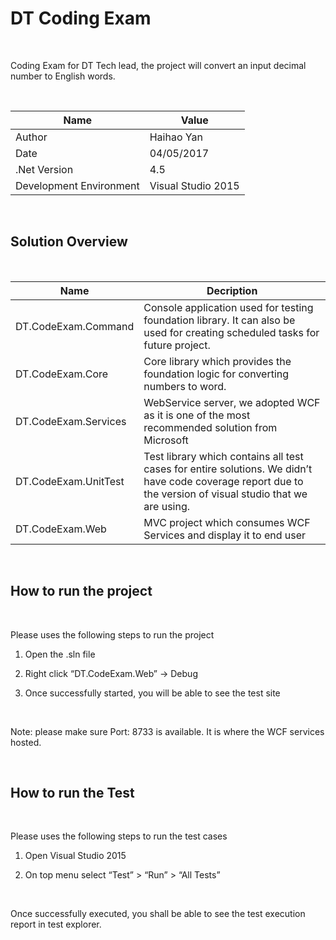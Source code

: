 DT Coding Exam
==============

 

Coding Exam for DT Tech lead, the project will convert an input decimal number
to English words.

 

| Name                    | Value              |
|-------------------------|--------------------|
| Author                  | Haihao Yan         |
| Date                    | 04/05/2017         |
| .Net Version            | 4.5                |
| Development Environment | Visual Studio 2015 |

 

Solution Overview
-----------------

 

| Name                 | Decription                                                                                                                                                   |
|----------------------|--------------------------------------------------------------------------------------------------------------------------------------------------------------|
| DT.CodeExam.Command  | Console application used for testing foundation library. It can also be used for creating scheduled tasks for future project.                                |
| DT.CodeExam.Core     | Core library which provides the foundation logic for converting numbers to word.                                                                             |
| DT.CodeExam.Services | WebService server, we adopted WCF as it is one of the most recommended solution from Microsoft                                                               |
| DT.CodeExam.UnitTest | Test library which contains all test cases for entire solutions. We didn’t have code coverage report due to the version of visual studio that we are using.  |
| DT.CodeExam.Web      | MVC project which consumes WCF Services and display it to end user                                                                                           |

 

How to run the project
----------------------

 

Please uses the following steps to run the project

1.  Open the .sln file

2.  Right click “DT.CodeExam.Web” -\> Debug

3.  Once successfully started, you will be able to see the test site

 

Note: please make sure Port: 8733 is available. It is where the WCF services
hosted.

 

How to run the Test
-------------------

 

Please uses the following steps to run the test cases

1.  Open Visual Studio 2015

2.  On top menu select “Test” \> “Run” \> “All Tests”

 

Once successfully executed, you shall be able to see the test execution report
in test explorer.
